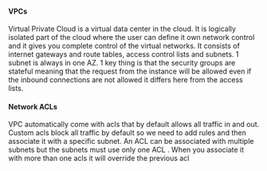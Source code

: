 #### VPCs
Virtual Private Cloud is a virtual data center in the cloud. It is logically isolated part of the cloud where the user can define it own network control and it gives you complete control of the virtual networks. It consists of internet gateways and route tables, access control lists and subnets.
1 subnet is always in one AZ. 
1 key thing is that the security groups are stateful meaning that the request from the instance will be allowed even if the inbound connections are not allowed it differs here from the access lists.

#### Network ACLs
VPC automatically come with acls that by default allows all traffic in and out. Custom acls block all traffic by default so we need to add rules and then associate it with a specific subnet.
An ACL can be associated with multiple subnets but the subnets must use only one ACL . When you associate it with more than one acls it will override the previous acl